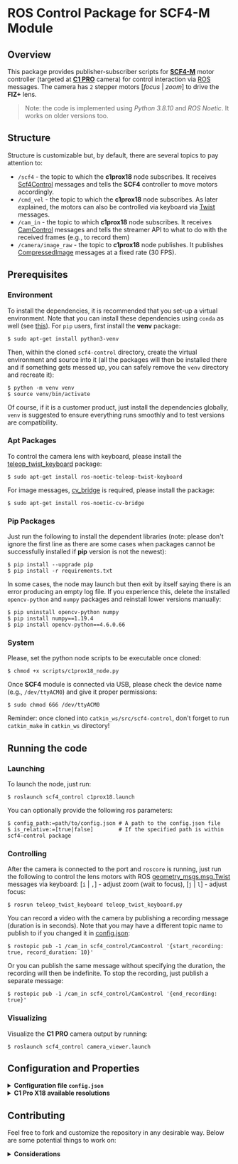 # ROS Control Package for SCF4-M Module
## Overview

This package provides publisher-subscriber scripts for [**SCF4-M**](https://wiki.kurokesu.com/books/scf4) motor controller (targeted at [**C1 PRO**](https://wiki.kurokesu.com/books/c1-pro-x18) camera) for control interaction via [ROS](https://www.ros.org/) messages. The camera has `2` stepper motors [_focus_ | _zoom_] to drive the **FIZ+** lens.

> Note: the code is implemented using _Python 3.8.10_ and _ROS Noetic_. It works on older versions too.

## Structure

Structure is customizable but, by default, there are several topics to pay attention to:

* `/scf4` - the topic to which the **c1prox18** node subscribes. It receives [Scf4Control](msg/Scf4Control.msg) messages and tells the **SCF4** controller to move motors accordingly.
* `/cmd_vel` - the topic to which the **c1prox18** node subscribes. As later explained, the motors can also be controlled via keyboard via [Twist](http://docs.ros.org/en/api/geometry_msgs/html/msg/Twist.html) messages.
* `/cam_in` - the topic to which **c1prox18** node subscribes. It receives [CamControl](msg/CamControl.msg) messages and tells the streamer API to what to do with the received frames (e.g., to record them)
* `/camera/image_raw` - the topic to **c1prox18** node publishes. It publishes [CompressedImage](http://docs.ros.org/en/noetic/api/sensor_msgs/html/msg/CompressedImage.html) messages at a fixed rate (30 FPS).


## Prerequisites

### Environment

To install the dependencies, it is recommended that you set-up a virtual environment. Note that you can install these dependencies using `conda` as well (see [this](https://stackoverflow.com/questions/51042589/conda-version-pip-install-r-requirements-txt-target-lib)). For `pip` users, first install the **venv** package:

```shell
$ sudo apt-get install python3-venv
```

Then, within the cloned `scf4-control` directory, create the virtual environment and source into it (all the packages will then be installed there and if something gets messed up, you can safely remove the `venv` directory and recreate it):

```shell
$ python -m venv venv
$ source venv/bin/activate
```

Of course, if it is a customer product, just install the dependencies globally, `venv` is suggested to ensure everything runs smoothly and to test versions are compatibility.

### Apt Packages

To control the camera lens with keyboard, please install the [teleop_twist_keyboard](http://wiki.ros.org/teleop_twist_keyboard) package:

```shell
$ sudo apt-get install ros-noetic-teleop-twist-keyboard
```

For image messages, [cv_bridge](http://wiki.ros.org/cv_bridge) is required, please install the package:

```shell
$ sudo apt-get install ros-noetic-cv-bridge
```

### Pip Packages

Just run the following to install the dependent libraries (note: please don't ignore the first line as there are some cases when packages cannot be successfully installed if **pip** version is not the newest):

```shell
$ pip install --upgrade pip
$ pip install -r requirements.txt
```

In some cases, the node may launch but then exit by itself saying there is an error producing an empty log file. If you experience this, delete the installed `opencv-python` and `numpy` packages and reinstall lower versions manually:

```shell
$ pip uninstall opencv-python numpy
$ pip install numpy==1.19.4
$ pip install opencv-python==4.6.0.66
```

### System
Please, set the python node scripts to be executable once cloned:
```
$ chmod +x scripts/c1prox18_node.py
```

Once **SCF4** module is connected via USB, please check the device name (e.g., `/dev/ttyACM0`) and give it proper permissions:

```shell
$ sudo chmod 666 /dev/ttyACM0
```

Reminder: once cloned into `catkin_ws/src/scf4-control`, don't forget to run `catkin_make` in `catkin_ws` directory!


## Running the code

### Launching

To launch the node, just run:
```shell
$ roslaunch scf4_control c1prox18.launch
```

You can optionally provide the following ros parameters:

```shell
$ config_path:=path/to/config.json # A path to the config.json file
$ is_relative:=[true|false]        # If the specified path is within scf4-control package
```

### Controlling

After the camera is connected to the port and `roscore` is running, just run the following to control the lens motors with ROS [geometry_msgs.msg.Twist](http://wiki.ros.org/geometry_msgs) messages via keyboard: [`i` | `,`] - adjust zoom (wait to focus), [`j` | `l`] - adjust focus:

```shell
$ rosrun teleop_twist_keyboard teleop_twist_keyboard.py
```

You can record a video with the camera by publishing a recording message (duration is in seconds). Note that you may have a different topic name to publish to if you changed it in [config.json](config.json):

```shell
$ rostopic pub -1 /cam_in scf4_control/CamControl '{start_recording: true, record_duration: 10}'
```

Or you can publish the same message without specifying the duration, the recording will then be indefinite. To stop the recording, just publish a separate message:

```shell
$ rostopic pub -1 /cam_in scf4_control/CamControl '{end_recording: true}'
```

### Visualizing


Visualize the **C1 PRO** camera output by running:

```
$ roslaunch scf4_control camera_viewer.launch
```


## Configuration and Properties

<details><summary><b>Configuration file <code>config.json</code></b></summary>

### Topics
* `motors_sub` - the name of the topic to subscribe to where [Scf4Control](msg/Scf4Control.msg) messages are published to control the motors via **SCF4** controller (e.g., to zoom in/out). This is used by _c1prox18_ node.
* `camera_sub` - the name of the topic to subscribe to where [CamControl](msg/CamControl.msg) messages are published to control the streamer (e.g., to record). This is used by _c1prox18_ node.
* `camera_pub` - the name of the topic to which [CompressedImage](http://docs.ros.org/en/lunar/api/sensor_msgs/html/msg/CompressedImage.html) messages are published (i.e., camera frames). Messages are published by _c1prox18_ node which should work at 30 Hz because the camera's max frame rate is 30. The _viewer_ node subscribes to this topic to show what the camera captures on a separate window.
### Capturer
* `device_id` - the ID of the capture device (camera). If **C1 Pro** is the only camera, use `0`. If that doesn't work, try `-1`.
* `fps` - the framerate at which to capture camera frames. This should not be bigger than `30` which is camera's max FPS as specified in the official site.
* `width` - the resolution width. The smaller the width, the faster the frames are captured and the faster they are processed (e.g., for focusing). Larger values increase the video quality but may cause delays if frames need to be processed fast and may lead to failure. Note that the width should be compatible with the height and available resolutions can be checked below in section **C1 Pro X18 Properties**.
* `height` - the resolution height. The smaller the height, the faster the frames are captured and the faster they are processed (e.g., for focusing). Larger values increase the video quality but may cause delays if frames need to be processed fast and may lead to failure. Note that the height should be compatible with the width and available resolutions can be checked below in section **C1 Pro X18 Properties**.
* `fourcc` - 4-character code of codec used to compress the frames. List of codes can be obtained at [Video Codecs by FOURCC](https://www.fourcc.org/codecs/) page. The ones supported by the camera are `MJPG` (runs at 30 FPS), `H264` (runs at 30 FPS) and `YUYV` (runs at 5 (when _1920x1080_), 10 (when _1280×720_), 30 (when _640×480_) FPS).
* `backend` - enumerator for video capture API to use as defined in [Flags for video I/O](https://docs.opencv.org/3.4/d4/d15/group__videoio__flags__base.html). By default, it is `-1` in which case **V4L2** is chosen for _Linux_, **AVFoundation** for _Mac_, **DirectShow** for _Windows_, or _auto_ for other OS.
* `format` - the format in which the captured images/frames should be converted to.
* `delay` - the delay between a real-time frame and a captured frame that's been read into memory.

### Recorder
* `fps` - the framerate at which to record camera frames. This should not be bigger than capturer's FPS.
* `width` - same as capturer's width. It can be smaller though than the capturer's width in case the recording size needs to be of smaller size.
* `height` - same as capturer's height. It can be smaller though than the capturer's height in case the recording size needs to be of smaller size.
* `fourcc` - same as capturer's, except it is not restricted to camera's properties so it can be an arbitrary choice. The default is `avc1` as it supports `mp4` format and works efficiently. 
* `format` - the format in which the video file should be saved. Assure it is supported by FOURCC
* `out_dir` - the directory to save the captured video files by the camera. If the directory(-ies) does not exist, it is created automatically. Just make sure the program has proper permissions to create directories/files.
* `is_relative` - whether the `out_dir` path is relative to the package directory. If `false`, an absolute directory of the whole system is used.

### Serial
* `port` - the USB port to which the **SCF4** controller is connected, i.e., the path to the device.
* `baudrate` - the rate (max bits per second) at which the information is transferred in a communication between a serial port and the **SCF4** controller. The manufacturer says it shouldn't matter.
* `timeout` - the time (in seconds) to wait before terminating the waiting process for the response after sending a command through serial.
### Motors
* `min_idle_time` - the minimum time (in seconds) to wait to consider the motor is not moving. This is, for example, used to start the focusing process after the zoom motor is stopped.
* `steps_def` - the default number of jog steps to make after a move forward/backward command is issued via serial
* `steps_min` - the minimum number of steps the motor can make to move forward/back in one go, any value lower than that is clamped to it
* `steps_max` - the maximum number of steps the motor can make to move forward/back in one go, any value higher than that is clamped to it
* `speed_def` - the default (e.g., starting) speed at which the motor should move. Note that speed is a 16-bit register which specifies internal timing interval, thus the lower the value, the faster the pulse rate is.
* `speed_min` - the minimum speed value the motor can have, any value lower than that is clamped to it. Again, note that the lower the value the faster the motor moves, thus this value specifies the fastest motor speed.
* `speed_max` - the maximum speed value the motor can have, any value higher than that is clamped to it. Again, note that the higher the value the slower the motor moves, thus this value specifies the slowest motor speed.
* `count_def` - the internal position counter at which the motor should be in a default state (e.g., when the controller boots up). Note that the position counter value is a 16-bit unsigned integer, however, the motor does not function within such large range (i.e., `0` to `65535`), it functions within some fraction of that range and the fraction depends on the motor type.
* `count_min` - the minimum value of the internal counter which should correspond to the mechanical minimum of the motor.
* `count_max` - the maximum value of the internal counter which should correspond to the mechanical maximum of the motor.
* `switch_pos` - the position (in terms of the motor internal counter) of the switch trigger/sensor which is located approximately in the middle of the mechanical motor's moving range. It should be used to configure the counter values to correspond to the mechanical positions, i.e., it should be used to set the middle of the position counter range that is specified by `count_min` and `count_max`.
* `vel_factor` - the velocity factor which is multiplied by the linear `x` component (if the motor is _zoom_) or by the angular `z` component (if the motor is _focus_) of the [Twist](http://docs.ros.org/en/noetic/api/geometry_msgs/html/msg/Twist.html) message sent by [teleop_twist_keyboard](http://wiki.ros.org/teleop_twist_keyboard) package in case the camera is controlled using that package. This factor converts those components o realistic values that can be interpreted by the **SCF4** controller
</details>

<details><summary><b>C1 Pro X18 available resolutions</b></summary>

| Width  |     | Height | Result |
| -----: | :-: | :----- | :----: |
| `640`  | x   | `480`  | ✔      |
| `720`  | x   | `480`  | ✔      |
| `720`  | x   | `576`  | ✔      |
| `800`  | x   | `600`  | ✔      |
| `1280` | x   | `720`  | ✔      |
| `1280` | x   | `1024` | ✔      |
| `1920` | x   | `1080` | ✔      |

</details>

## Contributing

Feel free to fork and customize the repository in any desirable way. Below are some potential things to work on:

<details><summary><b>Considerations</b></summary>

* Metadata:
  * Write down dependencies in [package.xml](package.xml) file
  * Configure [CMakeLists.txt](CMakeLists.txt) file (even though python is not that strict with requirements)
  * Write python docsrings, add comments if any place is left out
  * Create a Sphinx documentation page
  * Give a version and release the pip package
* Structure:
  * Decide on naming conventions for **SerialHandler** vs **Scf4Controller**
  * Decide on _CamControl_ and _Scf4Control_ messages
  * Ensure that sending a default message, nothing is changed
  * Create default messages: `default_scf4_msg.yaml` and `default_cam_msg.yaml`
* Efficiency:
  * Extend `SerialHandler` and overwrite some general methods to specialized ones for efficiency (e.g., parsing `*args` and `**kwargs` - one is enough)
  * Better autofocus algorithm
* Functionality:
  * Ensure the recorded videos are not sped-up
  * Zoom macros (e.g., `zoom 70%`)

</details>